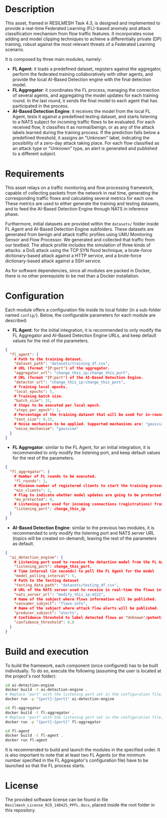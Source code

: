 # Description

This asset, framed in RESILMESH Task 4.3, is designed and implemented to provide a real-time Federated Learning (FL)-based anomaly and attack classification mechanism from flow traffic features. It incorporates noise adding and model clipping techniques to achieve a differentially private (DP) training, robust against the most relevant threats of a Federated Learning scenario.

It is composed by three main modules, namely:

- **FL Agent**: it loads a predefined dataset, registers against the aggregator, perform the federated training collaboratively with other agents, and provide the local AI-Based Detection engine with the final detection model.
- **FL Aggregator**: it coordinates the FL process, managing the connection of several agents, and aggregating the model updates for each training round. In the last round, it sends the final model to each agent that has participated in the process.
- **AI-Based Detection Engine**: it receives the model from the local FL Agent, tests it against a predefined testing dataset, and starts listening to a NATS subject for incoming traffic flows to be evaluated. For each received flow, it classifies it as normal/benign, or as any of the attack labels learned during the training process. If the prediction falls below a predefined threshold, it assigns an "Unknown" label, indicating the possibility of a zero-day attack taking place. For each flow classified as an attack type or "Unknown" type, an alert is generated and published to a different subject. 

# Requirements

This asset relays on a traffic monitoring and flow processing framework, capable of collecting packets from the network in real time, generating the corresponding traffic flows and calculating several metrics for each one. These metrics are used to either generate the training and testing datasets, and to feed the AI-Based Detection Engine through NATS in inference phase.

Furthermore, initial datasets are provided within the `datasets/` folder inside FL Agent and AI-Based Detection Engine subfolders. These datasets are generated from benign and attack traffic profiles using UMU Monitoring Sensor and Flow Processor. We generated and collected that traffic from our testbed. The attack profile includes the simulation of three kinds of attacks: a DoS attack using the TCP SYN flood technique, a brute-force dictionary-based attack against a HTTP service, and a brute-force dictionary-based attack against a SSH service.

As for software dependencies, since all modules are packed in Docker, there is no other prerequisite to be met than a Docker installation. 

# Configuration

Each module offers a configuration file inside its local folder (in a sub-folder named `config/`). Below, the configurable parameters for each module are described:

- **FL Agent**: for the initial integration, it is recommended to only modify the FL Aggregator and AI-Based Detection Engine URLs, and keep default values for the rest of the parameters.

```json
{
  "fl_agent": {
    # Path to the training dataset.
    "dataset_path": "datasets/training_df.csv",
    # URL (format "IP:port") of the aggregator.
    "aggregator_url": "change_this_ip:change_this_port",
    # URL (format "IP:port") of the AI-Based Detection Engine.
    "detector_url": "change_this_ip:change_this_port",
    # Training local epochs.
    "local_epochs": 5,
    # Training batch size.
    "batch_size": 32,
    # Steps to be executed per local epoch.
    "steps_per_epoch": 1,
    # Percentage of the training dataset that will be used for in-round testing.
    "test_size": 0.33,
    # Noise mechanism to be applied. Supported mechanisms are: "gaussian", "laplacian", "uniform", "exponential" and "salt_and_pepper".
    "noise_mechanism": "gaussian" 
  }
}
```

- **FL Aggregator**: similar to the FL Agent, for an initial integration, it is recommended to only modify the listening port, and keep default values for the rest of the parameters.

```json
{
  "fl_aggregator": {
    # Number of FL rounds to be executed.
    "fl_rounds": 1,
    # Minimum number of registered clients to start the training process.
    "min_clients": 2,
    # Flag to indicate whether model updates are going to be protected (through DP) or not. 0 will disable this functionality, 1 will enable it. When enabled, agents will apply the noise mechanism defined in their local configuration, as well as a predefined model clipping.
    "mu_protected": 0,
    # Listening port used for incoming connections (registrations) from FL Agents. This value is important to adjust the aggregator's URL in the FL Agents' local configurations.
    "listening_port": change_this_ip
  }
}
```

- **AI-Based Detection Engine**: similar to the previous two modules, it is recommended to only modify the listening port and NATS server URL (topics will be created on-demand), leaving the rest of the parameters as default.

```json
{
  "ai_detection_engine": {
    # Listening port used to receive the detection model from the FL Agent 
    "listening_port": change_this_port,
    # Time interval (in seconds) to poll the FL Agent for the model
    "model_polling_interval": 5,
    # Path to the testing dataset
    "testing_data_path": "datasets/testing_df.csv",
    # URL of the NATS server used to receive in real-time the flows information.
    "nats_server_url": "modify_this_ip:4222",
    # Name of the subject where flows information will be published.
    "consumer_subject": "flows-info",
    # Name of the subject where attack flow alerts will be published.
    "producer_subject": "alerts",
    # Confidence threshold to label detected flows as "Unknown"/potential zero-day
    "confidence_threshold": 0.8
  }
}
```

# Build and execution

To build the framework, each component (once configured) has to be built individually. To do so, execute the following (assuming the user is located at the project's root folder):

```bash
cd ai-detection-engine
docker build -t ai-detection-engine .
# Replace "port" with the listening port set in the configuration file, ommiting the brackets.
docker run -p "{port}:{port}" ai-detection-engine 
```

```bash
cd fl-aggregator
docker build -t fl-aggregator .
# Replace "port" with the listening port set in the configuration file, ommiting the brackets.
docker run -p "{port}:{port}" fl-aggregator
```

```bash
cd fl-agent
docker build -t fl-agent .
docker run fl-agent
```

It is recommended to build and launch the modules in the specified order. It is also important to note that at least two FL Agents (or the minimum number specified in the FL Aggregator's configuration file) have to be launched so that the FL process starts.

# License

The provided software license can be found in file ```Resilmesh_License_RCD_140425_PPFL.docx```, placed inside the root folder in this repository.

